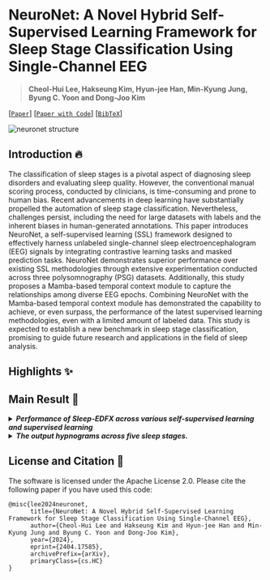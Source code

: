 # NeuroNet: A Novel Hybrid Self-Supervised Learning Framework for Sleep Stage Classification Using Single-Channel EEG

>**Cheol-Hui Lee, Hakseung Kim, Hyun-jee Han, Min-Kyung Jung, Byung C. Yoon and Dong-Joo Kim**

[[`Paper`](https://arxiv.org/abs/2404.17585)] [[`Paper with Code`](https://paperswithcode.com/paper/neuronet-a-novel-hybrid-self-supervised)] [[`BibTeX`](#license-and-citation)] 


![neuronet structure](https://github.com/dlcjfgmlnasa/NeuroNet/blob/main/figures/model_structure.jpg)

## Introduction 🔥
The classification of sleep stages is a pivotal aspect of diagnosing sleep disorders and evaluating sleep quality. However, the conventional manual scoring process, conducted by clinicians, is time-consuming and prone to human bias. Recent advancements in deep learning have substantially propelled the automation of sleep stage classification. Nevertheless, challenges persist, including the need for large datasets with labels and the inherent biases in human-generated annotations. This paper introduces NeuroNet, a self-supervised learning (SSL) framework designed to effectively harness unlabeled single-channel sleep electroencephalogram (EEG) signals by integrating contrastive learning tasks and masked prediction tasks. NeuroNet demonstrates superior performance over existing SSL methodologies through extensive experimentation conducted across three polysomnography (PSG) datasets. Additionally, this study proposes a Mamba-based temporal context module to capture the relationships among diverse EEG epochs. Combining NeuroNet with the Mamba-based temporal context module has demonstrated the capability to achieve, or even surpass, the performance of the latest supervised learning methodologies, even with a limited amount of labeled data. This study is expected to establish a new benchmark in sleep stage classification, promising to guide future research and applications in the field of sleep analysis.

## Highlights ✨

## Main Result 🥇

<details>
<summary> <i> <b> Performance of Sleep-EDFX across various self-supervised learning and supervised learning </b> </i> </summary>
<p align="center"> <img src="https://github.com/dlcjfgmlnasa/NeuroNet/blob/main/figures/overview.jpg" alt="image" width="60%" height="auto"> </p>
</details>

<details>
<summary> <i> <b>  The output hypnograms across five sleep stages. </b> </i> </summary>
<p align="center"> <img src="https://github.com/dlcjfgmlnasa/NeuroNet/blob/main/figures/hypnogram.jpg" alt="image"> </p>
The first, second, and third columns correspond to #sc4031e0, #shhs1-204928, and #subject-53 within Sleep-EDFX, SHHS, and ISRUC, respectively. (A) is manually scored by a sleep expert. (B) and (C) respectively represent NeuroNet-B and NeuroNet-T. The first row for both (B) and (C) displays the results for NeuroNet+TCM, while the second row shows the results for NeuroNet. The errors are marked by the red dots.
</details>


## License and Citation 📰
The software is licensed under the Apache License 2.0. Please cite the following paper if you have used this code:
```
@misc{lee2024neuronet,
      title={NeuroNet: A Novel Hybrid Self-Supervised Learning Framework for Sleep Stage Classification Using Single-Channel EEG}, 
      author={Cheol-Hui Lee and Hakseung Kim and Hyun-jee Han and Min-Kyung Jung and Byung C. Yoon and Dong-Joo Kim},
      year={2024},
      eprint={2404.17585},
      archivePrefix={arXiv},
      primaryClass={cs.HC}
}
```
